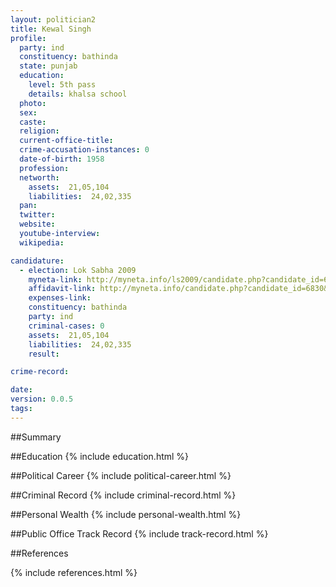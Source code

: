 ```yaml
---
layout: politician2
title: Kewal Singh
profile: 
  party: ind
  constituency: bathinda
  state: punjab
  education: 
    level: 5th pass
    details: khalsa school
  photo: 
  sex: 
  caste: 
  religion: 
  current-office-title: 
  crime-accusation-instances: 0
  date-of-birth: 1958
  profession: 
  networth: 
    assets:  21,05,104
    liabilities:  24,02,335
  pan: 
  twitter: 
  website: 
  youtube-interview: 
  wikipedia: 

candidature: 
  - election: Lok Sabha 2009
    myneta-link: http://myneta.info/ls2009/candidate.php?candidate_id=6830
    affidavit-link: http://myneta.info/candidate.php?candidate_id=6830&scan=original
    expenses-link: 
    constituency: bathinda 
    party: ind
    criminal-cases: 0
    assets:  21,05,104
    liabilities:  24,02,335
    result:  

crime-record: 

date: 
version: 0.0.5
tags: 
---
```

##Summary


##Education
{% include education.html %}


##Political Career
{% include political-career.html %}


##Criminal Record
{% include criminal-record.html %}


##Personal Wealth
{% include personal-wealth.html %}


##Public Office Track Record
{% include track-record.html %}


##References


{% include references.html %}